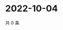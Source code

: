 # 2022-10-04

共 0 条

<!-- BEGIN WEIBO -->
<!-- 最后更新时间 Tue Oct 04 2022 14:18:15 GMT+0800 (China Standard Time) -->

<!-- END WEIBO -->

